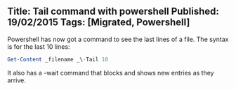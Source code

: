 Title: Tail command with powershell
Published: 19/02/2015
Tags: [Migrated, Powershell] 
---

Powershell has now got a command to see the last lines of a file. The syntax is for the last 10 lines:
```powershell
Get-Content _filename _\-Tail 10
```
It also has a -wait command that blocks and shows new entries as they arrive.